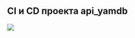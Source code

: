 ## CI и CD проекта api_yamdb
[![](https://github.com/BaracudaMyNik/api_yamdb/actions/workflows/yamdb_workflow.yml/badge.svg)](https://github.com/BaracudaMyNik/api_yamdb/actions/workflows/yamdb_workflow.yml)
